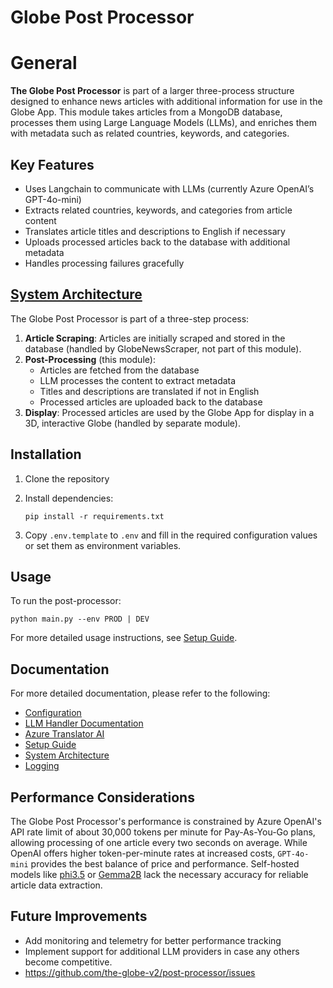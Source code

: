 # Globe Post Processor

# General

**The Globe Post Processor** is part of a larger three-process structure designed to enhance news articles with additional information for use in the Globe App. This module takes articles from a MongoDB database, processes them using Large Language Models (LLMs), and enriches them with metadata such as related countries, keywords, and categories.

## Key Features

- Uses Langchain to communicate with LLMs (currently Azure OpenAI’s GPT-4o-mini)
- Extracts related countries, keywords, and categories from article content
- Translates article titles and descriptions to English if necessary
- Uploads processed articles back to the database with additional metadata
- Handles processing failures gracefully

## [System Architecture](https://www.notion.so/Globe-Post-Processor-6f84c388a8c64a809c62b869db2aaf89?pvs=21)

The Globe Post Processor is part of a three-step process:

1. **Article Scraping**: Articles are initially scraped and stored in the database (handled by GlobeNewsScraper, not part of this module).
2. **Post-Processing** (this module):
    - Articles are fetched from the database
    - LLM processes the content to extract metadata
    - Titles and descriptions are translated if not in English
    - Processed articles are uploaded back to the database
3. **Display**: Processed articles are used by the Globe App for display in a 3D, interactive Globe (handled by separate module).

## Installation

1. Clone the repository
2. Install dependencies:
    
    ```
    pip install -r requirements.txt
    ```
    
3. Copy `.env.template` to `.env` and fill in the required configuration values or set them as environment variables.

## Usage

To run the post-processor:

```
python main.py --env PROD | DEV
```

For more detailed usage instructions, see [Setup Guide](https://www.notion.so/Globe-Post-Processor-6f84c388a8c64a809c62b869db2aaf89?pvs=21).

## Documentation

For more detailed documentation, please refer to the following:

- [Configuration](https://www.notion.so/Globe-Post-Processor-6f84c388a8c64a809c62b869db2aaf89?pvs=21)
- [LLM Handler Documentation](https://www.notion.so/Globe-Post-Processor-6f84c388a8c64a809c62b869db2aaf89?pvs=21)
- [Azure Translator AI](https://www.notion.so/Globe-Post-Processor-6f84c388a8c64a809c62b869db2aaf89?pvs=21)
- [Setup Guide](https://www.notion.so/Globe-Post-Processor-6f84c388a8c64a809c62b869db2aaf89?pvs=21)
- [System Architecture](https://www.notion.so/Globe-Post-Processor-6f84c388a8c64a809c62b869db2aaf89?pvs=21)
- [Logging](https://www.notion.so/Globe-Post-Processor-6f84c388a8c64a809c62b869db2aaf89?pvs=21)

## Performance Considerations

The Globe Post Processor's performance is constrained by Azure OpenAI's API rate limit of about 30,000 tokens per minute for Pay-As-You-Go plans, allowing processing of one article every two seconds on average. While OpenAI offers higher token-per-minute rates at increased costs, `GPT-4o-mini` provides the best balance of price and performance. Self-hosted models like [phi3.5](https://ollama.com/library/phi3.5) or [Gemma2B](https://ollama.com/library/gemma2:2b) lack the necessary accuracy for reliable article data extraction.

## Future Improvements

- Add monitoring and telemetry for better performance tracking
- Implement support for additional LLM providers in case any others become competitive.
- https://github.com/the-globe-v2/post-processor/issues